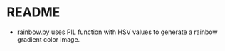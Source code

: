 README
======

- [rainbow.py](./rainbow.py) uses PIL function with HSV values to generate a
  rainbow gradient color image.
